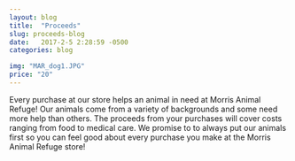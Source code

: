 ```yaml
---
layout: blog
title:  "Proceeds"
slug: proceeds-blog
date:   2017-2-5 2:28:59 -0500
categories: blog

img: "MAR_dog1.JPG"
price: "20"
---
```

Every purchase at our store helps an animal in need at Morris Animal Refuge! Our animals come from a variety of backgrounds and some need more help than others. The proceeds from your purchases will cover costs ranging from food to medical care. We promise to to always put our animals first so you can feel good about every purchase you make at the Morris Animal Refuge store!
